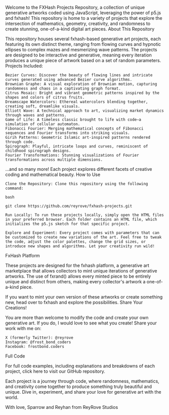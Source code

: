 Welcome to the FXHash Projects Repository, a collection of unique generative artworks coded using JavaScript, leveraging the power of p5.js and fxhash! This repository is home to a variety of projects that explore the intersection of mathematics, geometry, creativity, and randomness to create stunning, one-of-a-kind digital art pieces.
About This Repository

This repository houses several fxhash-based generative art projects, each featuring its own distinct theme, ranging from flowing curves and hypnotic ellipses to complex mazes and mesmerizing wave patterns. The projects are designed to be interactive and generative, meaning every iteration produces a unique piece of artwork based on a set of random parameters.
Projects Included:

    Bezier Curves: Discover the beauty of flowing lines and intricate curves generated using advanced Bezier curve algorithms.
    Brownian Graphe: A visual exploration of Brownian motion, capturing randomness and chaos in a captivating graph format.
    Citrus Mosaic: Bright and vibrant geometric patterns inspired by the shapes and colors of citrus fruits.
    Dreamscape Watercolors: Ethereal watercolors blending together, creating soft, dreamlike visuals.
    Elliott Wave: A technical approach to art, visualizing market dynamics through waves and patterns.
    Game of Life: A timeless classic brought to life with code—a simulation of cellular automaton.
    Fibonacci Fourier: Merging mathematical concepts of Fibonacci sequences and Fourier transforms into striking visuals.
    Girih Patterns: Geometric Islamic art-inspired patterns rendered through code.
    Spirograph: Playful, intricate loops and curves, reminiscent of childhood spirograph designs.
    Fourier Transformations: Stunning visualizations of Fourier transformations across multiple dimensions.

...and so many more! Each project explores different facets of creative coding and mathematical beauty.
How to Use

    Clone the Repository: Clone this repository using the following command:

    bash

    git clone https://github.com/reyrove/fxhash-projects.git

    Run Locally: To run these projects locally, simply open the HTML files in your preferred browser. Each folder contains an HTML file, which initializes the p5.js sketch for that specific project.

    Explore and Experiment: Every project comes with parameters that can be customized to create new variations of the art. Feel free to tweak the code, adjust the color palettes, change the grid sizes, or introduce new shapes and algorithms. Let your creativity run wild!

FxHash Platform

These projects are designed for the fxhash platform, a generative art marketplace that allows collectors to mint unique iterations of generative artworks. The use of fxrand() allows every minted piece to be entirely unique and distinct from others, making every collector's artwork a one-of-a-kind piece.

If you want to mint your own version of these artworks or create something new, head over to fxhash and explore the possibilities.
Share Your Creations!

You are more than welcome to modify the code and create your own generative art. If you do, I would love to see what you create! Share your work with me on:

    X (formerly Twitter): @reyrove
    Instagram: @frost_bond_coders
    Facebook: frostbond.coders

Full Code

For full code examples, including explanations and breakdowns of each project, click here to visit our GitHub repository.

Each project is a journey through code, where randomness, mathematics, and creativity come together to produce something truly beautiful and unique. Dive in, experiment, and share your love for generative art with the world.

With love, Sparrow and Reyhan from ReyRove Studios
